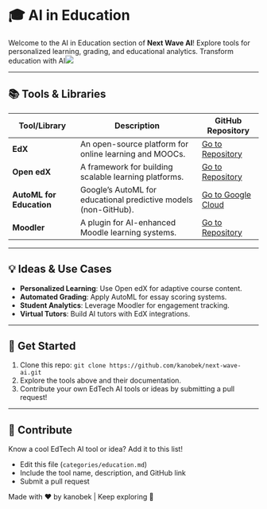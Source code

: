 # 🎓 AI in Education

Welcome to the AI in Education section of **Next Wave AI**! Explore tools for personalized learning, grading, and educational analytics. Transform education with AI![](https://www.nsf.gov/focus-areas/artificial-intelligence)

---

## 📚 Tools & Libraries

| Tool/Library | Description | GitHub Repository |
| --- | --- | --- |
| **EdX** | An open-source platform for online learning and MOOCs. | [Go to Repository](https://github.com/edx/edx-platform) |
| **Open edX** | A framework for building scalable learning platforms. | [Go to Repository](https://github.com/openedx/edx-platform) |
| **AutoML for Education** | Google’s AutoML for educational predictive models (non-GitHub). | [Go to Google Cloud](https://cloud.google.com/automl) |
| **Moodler** | A plugin for AI-enhanced Moodle learning systems. | [Go to Repository](https://github.com/moodle/moodle) |

---

## 💡 Ideas & Use Cases

- **Personalized Learning**: Use Open edX for adaptive course content.
- **Automated Grading**: Apply AutoML for essay scoring systems.
- **Student Analytics**: Leverage Moodler for engagement tracking.
- **Virtual Tutors**: Build AI tutors with EdX integrations.

---

## 🚀 Get Started

1. Clone this repo: `git clone https://github.com/kanobek/next-wave-ai.git`
2. Explore the tools above and their documentation.
3. Contribute your own EdTech AI tools or ideas by submitting a pull request!

---

## 🤝 Contribute

Know a cool EdTech AI tool or idea? Add it to this list!

- Edit this file (`categories/education.md`)
- Include the tool name, description, and GitHub link
- Submit a pull request

Made with ❤️ by kanobek | Keep exploring 🌊

